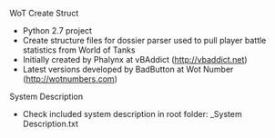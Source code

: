 WoT Create Struct

* Python 2.7 project
* Create structure files for dossier parser used to pull player battle statistics from World of Tanks
* Initially created by Phalynx at vBAddict (http://vbaddict.net)
* Latest versions developed by BadButton at Wot Number (http://wotnumbers.com)


System Description

* Check included system description in root folder: _System Description.txt

